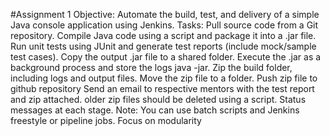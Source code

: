 #Assignment 1
Objective:
Automate the build, test, and delivery of a simple Java console application using Jenkins.
 Tasks:
Pull source code from a Git repository.
Compile Java code using a script and package it into a .jar file.
Run unit tests using JUnit and generate test reports (include mock/sample test cases).
Copy the output .jar file to a shared folder.
Execute the .jar as a background process and store the logs java -jar.
Zip the build folder, including logs and output files.
Move the zip file to a folder.
Push zip file to github repository
Send an email to respective mentors with the test report and zip attached.
older zip files should be deleted using a script.
Status messages at each stage.
Note:
You can use batch scripts and Jenkins freestyle or pipeline jobs.
Focus on modularity
 